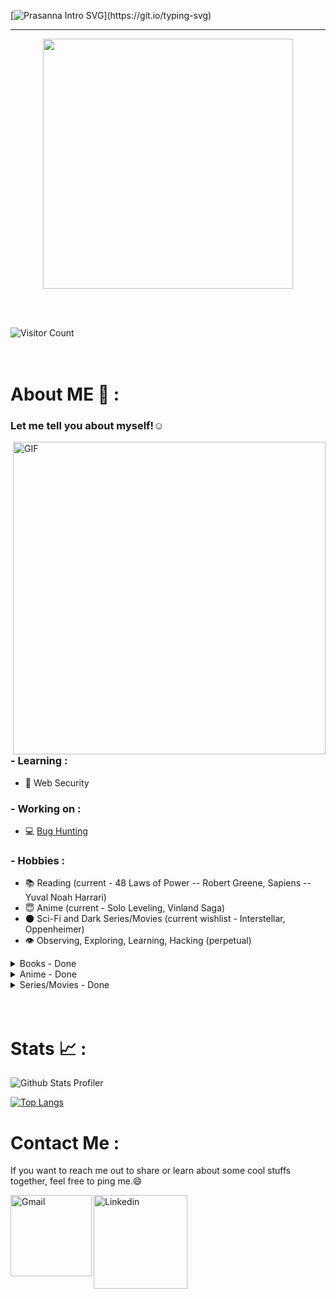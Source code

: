[![Prasanna Intro SVG](https://readme-typing-svg.demolab.com?font=Roboto+Mono&size=35&duration=3500&pause=300&color=A2E42B&vCenter=true&width=650&height=80&lines=Hey+there%2C+I+am+Prasanna;I+am+a+Security+Enthusiast!;I+break+Logic;I+Contribute+to+a+Safer+Infosec.)](https://git.io/typing-svg)

 ---
 <p align="center">
 <img width=400 src="https://user-images.githubusercontent.com/74038190/229223156-0cbdaba9-3128-4d8e-8719-b6b4cf741b67.gif" >
 </p>
 
<br><br>

![Visitor Count](https://profile-counter.glitch.me/04s1s/count.svg)
<br><br><br>
# About ME 💬 :

### Let me tell you about myself!☺️

<img hight="400" width="500" alt="GIF" align="right" src="https://media.tenor.com/4XDjR7Y2GcwAAAAM/eren-freedom.gif">

### - Learning :
- 💫 Web Security

### - Working on :
- 💻 [Bug Hunting](https://hackerone.com)

### - Hobbies : 
- 📚 Reading (current - 48 Laws of Power -- Robert Greene, Sapiens -- Yuval Noah Harrari)
- 😇 Anime (current - Solo Leveling, Vinland Saga)
- 🌑 Sci-Fi and Dark Series/Movies (current wishlist - Interstellar, Oppenheimer)
- 👁️ Observing, Exploring, Learning, Hacking (perpetual)

<!-- Books -->
<details> <!-- outer -->
  <summary>Books - Done</summary> <!-- outer label -->
  <p><strong>Genre:</strong> </p>
 
<details> <!-- inner 1 -->
 <summary>Psychology</summary> <!-- inner 1 label -->
</details>

 <details> <!-- inner 2 -->
 <summary>Civilization</summary> <!-- inner 2 label -->
</details>

<details> <!-- inner 3 -->
 <summary>Philosophy</summary> <!-- inner 3 label -->
</details>

<details> <!-- inner 4 -->
 <summary>War and Strategies</summary> <!-- inner 4 label -->
</details>

<details> <!-- inner 5 -->
 <summary>Biography</summary> <!-- inner 5 label -->
</details>

<details> <!-- inner 6 -->
 <summary>Photographic Memory</summary> <!-- inner 6 label -->
</details>

<details> <!-- inner 7 -->
 <summary>Quantum Physics and Universe</summary> <!-- inner 7 label -->
</details>

<div>
 <br><br>
</div>

</details>


<!-- Anime -->
<details>
  <summary>Anime - Done</summary>
 <p>Note: Descriptions are based on my perspective.</p>
  <p><strong>Attack on Titan: </strong>A dark, fictional, action and apocalyptic anime series <br/>A story of the world misery through humans' hunger for power and path of exploitation, creating a divide in the world as two groups, Marley-Eldia where Eldians are the ones who are restricted and suppressed. The story revolves around hatred, exploitation, human's misery and insecurities for living or thriving. Within the story, a boy named Eren whose emotions and urges are shown to be changing unpredictably with the situations and time, is the one who changes the course of humanity's fate with the urge to save his kind, destroy the others, along with a core urge for freedom, but with a questionable action at the end. A brilliant masterpiece!😈</p>

 <p><strong>Death Note: </strong>Mystery, psychological and supernatural thriller anime <br/>
Death Note follows Light Yagami, a genius student who discovers a notebook that lets him kill anyone by writing their name. Believing he can get the world rid of evil and crimes, he becomes the infamous "Kira". His actions draw the attention of L, a brilliant but eccentric detective determined to stop him. This sparks a tense battle of wits, deception, and strategy. As Light's power grows, new allies and enemies emerge, escalating the conflict. The story explores justice, morality, and the consequences of absolute power in a suspenseful psychological thriller.</p>

<p><strong>Demon Slayer - S1, Mugen Train, S3, S4: </strong>Adventure and dark fantasy <br/>
 The story of the fate of humanity distorted currently by the antagonist called Muzan who wants to turn all of the humankinds into demons. The demons would have an abnormal abilities than humans in terms of regeneration, skills and abilities, but sunlight being the main weakness. This creates a community of demon slayers who continuously struggle to stop and work against the motive of demons, with Muzan being the leader for core purpose. The story mostly revolves around Tanjiro, whose sister have been turned into demon as well, but with unusual phenomema like sensation of emotions and relations, unlike normal demons. With the rage and feeling of revenge, Tanjiro continuously pushes himself to turn his sister back into human and free the mankind from the misery created by demons.
</p>

<div align="left" style="margin-left: 20px;">
 <details> 
 <summary>See more...</summary>
  
 <p><strong>Demon Slayer - S1, Mugen Train, S3, S4: </strong>Adventure and dark fantasy <br/>
 The story of the fate of humanity distorted currently by the antagonist called Muzan who wants to turn all of the humankinds into demons. The demons would have an abnormal abilities than humans in terms of regeneration, skills and abilities, but sunlight being the main weakness. This creates a community of demon slayers who continuously struggle to stop and work against the motive of demons, with Muzan being the leader for core purpose. The story mostly revolves around Tanjiro, whose sister have been turned into demon as well, but with unusual phenomema like sensation of emotions and relations, unlike normal demons. With the rage and feeling of revenge, Tanjiro continuously pushes himself to turn his sister back into human and free the mankind from the misery created by demons.
</p>
 
</details>


</div>

<div>
 <br><br>
</div>


</details>




<!-- Movies -->
<details>
  <summary>Series/Movies - Done</summary>
 <p>Note: Descriptions are based on my perspective.</p>
  <p><strong>Squid Games S1, S2: </strong>A survival, thriller series. <br/>It showcases how the human psychology is sensitive to pain, suffering, misery, and societal supression and exploitation and therefore, flexible and easily bendable over allurement, rewards and punishment, driven by greed for weaker and manipulative intents for stronger.</p>

  <p><strong>The Pursuit of Happyness: </strong>A biographical drama. <br/>The story of an American businessman, Chris Gardner during his peak phase of struggle. Depicts the story from the perspective of Chris, who keeps following his dream, with the supression of internal emotions, obligations and family conditions. Within the story, I loved how he survived on the sales of medical scanner with an obvious family condition, until he achieves what he wants to, without showing off any of his emotions to those associated with work and still remaining static on his nature as a good and straight-forward man.😄 <br/>
Chris Gardner: "You got a dream... You gotta protect it".😇
  </p>
</details>

<!-- Jan 13 -->

</br>
</br>

# Stats 📈 :

![Github Stats Profiler](https://github-stats-alpha.vercel.app/api?username=04s1s&cc=000&tc=fff&ic=fff&bc=000)

[![Top Langs](https://github-readme-stats.vercel.app/api/top-langs/?username=04s1s&bg_color=000&border_color=000&text_color=fff)](https://github.com/anuraghazra/github-readme-stats)

# Contact Me :

If you want to reach me out to share or learn about some cool stuffs together, feel free to ping me.😄

<a href="mailto:ping@aprasanna.com.np">
 <img align="left" alt="Gmail" width="130" hight="100" src="https://github.com/Xx-Ashutosh-xX/Xx-Ashutosh-xX/blob/master/assets/icons/gmail.png" />
</a>
<a href="https://www.linkedin.com/in/prasanna-acharya-30b84b227/">
  <img align="left" alt="Linkedin" width="150" hight="100" src="https://github.com/Xx-Ashutosh-xX/Xx-Ashutosh-xX/blob/master/assets/icons/linkedin.png" />
</br>
</br>
<!-- For more icons please follow  https://github.com/MikeCodesDotNET/ColoredBadges -->

